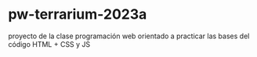 # pw-terrarium-2023a
proyecto de la clase programación web orientado a practicar las bases del código HTML + CSS y JS 
